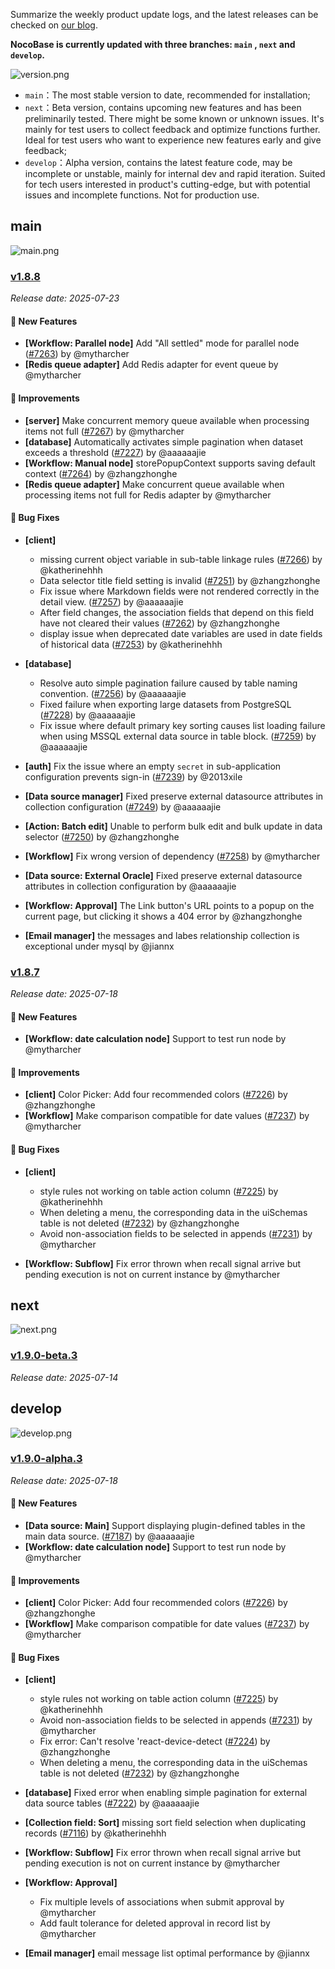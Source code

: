 Summarize the weekly product update logs, and the latest releases can be checked on [our blog](https://www.nocobase.com/en/blog/timeline).

**NocoBase is currently updated with three branches: `main` , `next` and `develop`.**

![version.png](https://static-docs.nocobase.com/ba5f04e27e99c625cb3822da5df07860.png)

* `main`：The most stable version to date, recommended for installation;
* `next`：Beta version, contains upcoming new features and has been preliminarily tested. There might be some known or unknown issues. It's mainly for test users to collect feedback and optimize functions further. Ideal for test users who want to experience new features early and give feedback;
* `develop`：Alpha version, contains the latest feature code, may be incomplete or unstable, mainly for internal dev and rapid iteration. Suited for tech users interested in product's cutting-edge, but with potential issues and incomplete functions. Not for production use.

## main

![main.png](https://static-docs.nocobase.com/47a3c71734c1d0f908b51f9ebd53c0ac.png)

### [v1.8.8](https://www.nocobase.com/en/blog/v1.8.8)

*Release date: 2025-07-23*

#### 🎉 New Features

- **[Workflow: Parallel node]** Add "All settled" mode for parallel node ([#7263](https://github.com/nocobase/nocobase/pull/7263)) by @mytharcher
- **[Redis queue adapter]** Add Redis adapter for event queue by @mytharcher

#### 🚀 Improvements

- **[server]** Make concurrent memory queue available when processing items not full ([#7267](https://github.com/nocobase/nocobase/pull/7267)) by @mytharcher
- **[database]** Automatically activates simple pagination when dataset exceeds a threshold ([#7227](https://github.com/nocobase/nocobase/pull/7227)) by @aaaaaajie
- **[Workflow: Manual node]** storePopupContext supports saving default context ([#7264](https://github.com/nocobase/nocobase/pull/7264)) by @zhangzhonghe
- **[Redis queue adapter]** Make concurrent queue available when processing items not full for Redis adapter by @mytharcher

#### 🐛 Bug Fixes

- **[client]**

  - missing current object variable in sub-table linkage rules ([#7266](https://github.com/nocobase/nocobase/pull/7266)) by @katherinehhh
  - Data selector title field setting is invalid ([#7251](https://github.com/nocobase/nocobase/pull/7251)) by @zhangzhonghe
  - Fix issue where Markdown fields were not rendered correctly in the detail view. ([#7257](https://github.com/nocobase/nocobase/pull/7257)) by @aaaaaajie
  - After field changes, the association fields that depend on this field have not cleared their values ([#7262](https://github.com/nocobase/nocobase/pull/7262)) by @zhangzhonghe
  - display issue when deprecated date variables are used in date fields of historical data ([#7253](https://github.com/nocobase/nocobase/pull/7253)) by @katherinehhh
- **[database]**

  - Resolve auto simple pagination failure caused by table naming convention. ([#7256](https://github.com/nocobase/nocobase/pull/7256)) by @aaaaaajie
  - Fixed failure when exporting large datasets from PostgreSQL ([#7228](https://github.com/nocobase/nocobase/pull/7228)) by @aaaaaajie
  - Fix issue where default primary key sorting causes list loading failure when using MSSQL external data source in table block. ([#7259](https://github.com/nocobase/nocobase/pull/7259)) by @aaaaaajie
- **[auth]** Fix the issue where an empty `secret` in sub-application configuration prevents sign-in ([#7239](https://github.com/nocobase/nocobase/pull/7239)) by @2013xile
- **[Data source manager]** Fixed preserve external datasource attributes in collection configuration ([#7249](https://github.com/nocobase/nocobase/pull/7249)) by @aaaaaajie
- **[Action: Batch edit]** Unable to perform bulk edit and bulk update in data selector ([#7250](https://github.com/nocobase/nocobase/pull/7250)) by @zhangzhonghe
- **[Workflow]** Fix wrong version of dependency ([#7258](https://github.com/nocobase/nocobase/pull/7258)) by @mytharcher
- **[Data source: External Oracle]** Fixed preserve external datasource attributes in collection configuration by @aaaaaajie
- **[Workflow: Approval]** The Link button's URL points to a popup on the current page, but clicking it shows a 404 error by @zhangzhonghe
- **[Email manager]** the messages and labes relationship collection is exceptional under mysql by @jiannx

### [v1.8.7](https://www.nocobase.com/en/blog/v1.8.7)

*Release date: 2025-07-18*

#### 🎉 New Features

- **[Workflow: date calculation node]** Support to test run node by @mytharcher

#### 🚀 Improvements

- **[client]** Color Picker: Add four recommended colors ([#7226](https://github.com/nocobase/nocobase/pull/7226)) by @zhangzhonghe
- **[Workflow]** Make comparison compatible for date values ([#7237](https://github.com/nocobase/nocobase/pull/7237)) by @mytharcher

#### 🐛 Bug Fixes

- **[client]**

  - style rules not working on table action column ([#7225](https://github.com/nocobase/nocobase/pull/7225)) by @katherinehhh
  - When deleting a menu, the corresponding data in the uiSchemas table is not deleted ([#7232](https://github.com/nocobase/nocobase/pull/7232)) by @zhangzhonghe
  - Avoid non-association fields to be selected in appends ([#7231](https://github.com/nocobase/nocobase/pull/7231)) by @mytharcher
- **[Workflow: Subflow]** Fix error thrown when recall signal arrive but pending execution is not on current instance by @mytharcher

## next

![next.png](https://static-docs.nocobase.com/8ed17a0f08cc585018f6de6c8b13947d.png)

### [v1.9.0-beta.3](https://www.nocobase.com/en/blog/v1.9.0-beta.3)

*Release date: 2025-07-14*


## develop

![develop.png](https://static-docs.nocobase.com/7fcdd9456a17286d8a439eee52bcb8d2.png)

### [v1.9.0-alpha.3](https://www.nocobase.com/en/blog/v1.9.0-alpha.3)

*Release date: 2025-07-18*

#### 🎉 New Features

- **[Data source: Main]** Support displaying plugin-defined tables in the main data source. ([#7187](https://github.com/nocobase/nocobase/pull/7187)) by @aaaaaajie
- **[Workflow: date calculation node]** Support to test run node by @mytharcher

#### 🚀 Improvements

- **[client]** Color Picker: Add four recommended colors ([#7226](https://github.com/nocobase/nocobase/pull/7226)) by @zhangzhonghe
- **[Workflow]** Make comparison compatible for date values ([#7237](https://github.com/nocobase/nocobase/pull/7237)) by @mytharcher

#### 🐛 Bug Fixes

- **[client]**

  - style rules not working on table action column ([#7225](https://github.com/nocobase/nocobase/pull/7225)) by @katherinehhh
  - Avoid non-association fields to be selected in appends ([#7231](https://github.com/nocobase/nocobase/pull/7231)) by @mytharcher
  - Fix error: Can't resolve 'react-device-detect ([#7224](https://github.com/nocobase/nocobase/pull/7224)) by @zhangzhonghe
  - When deleting a menu, the corresponding data in the uiSchemas table is not deleted ([#7232](https://github.com/nocobase/nocobase/pull/7232)) by @zhangzhonghe
- **[database]** Fixed error when enabling simple pagination for external data source tables ([#7222](https://github.com/nocobase/nocobase/pull/7222)) by @aaaaaajie
- **[Collection field: Sort]** missing sort field selection when duplicating records ([#7116](https://github.com/nocobase/nocobase/pull/7116)) by @katherinehhh
- **[Workflow: Subflow]** Fix error thrown when recall signal arrive but pending execution is not on current instance by @mytharcher
- **[Workflow: Approval]**

  - Fix multiple levels of associations when submit approval by @mytharcher
  - Add fault tolerance for deleted approval in record list by @mytharcher
- **[Email manager]** email message list optimal performance by @jiannx
